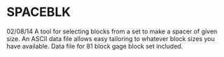 ﻿# SPACEBLK
02/08/14	A tool for selecting blocks from a set to make a spacer of given size. An ASCII data file allows easy tailoring to whatever block sizes you have available. Data file for 81 block gage block set included.

